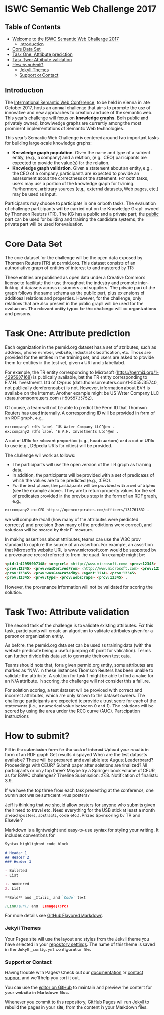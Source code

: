 # ISWC Semantic Web Challenge 2017

## Table of Contents
- [Welcome to the ISWC Semantic Web Challenge 2017](#welcome-to-the-iswc-semantic-web-challenge-2017)
  * [Introduction](#introduction)
- [Core Data Set](#core-data-set)
- [Task One: Attribute prediction](#task-one--attribute-prediction)
- [Task Two: Attribute validation](#task-two--attribute-validation)
- [How to submit?](#how-to-submit-)
    + [Jekyll Themes](#jekyll-themes)
    + [Support or Contact](#support-or-contact)
    
## Introduction
The [International Semantic Web Conference](https://iswc2017.semanticweb.org), to be held in Vienna in late October 2017, hosts an annual challenge that aims to promote the use of innovative and new approaches to creation and use of the semantic web. This year's challenge will focus on **knowledge graphs**. Both public and privately owned, knowlwedge graphs are currently among the most prominent implementations of Semantic Web technologies. 

This year’s Semantic Web Challenge is centered around two important tasks for building large-scale knowledge graphs:
- **Knowledge graph population**. Given the name and type of a subject entity, (e.g., a company) and a relation, (e.g., CEO) participants are expected to provide the value(s) for the relation.
- **Knowledge graph validation**. Given a statement about an entity, e.g., the CEO of a company, participants are expected to provide an assessment about the correctness of the statement.
For both tasks, users may use a portion of the knowledge graph for training. Furthermore, arbitrary sources (e.g., external datasets, Web pages, etc.) may be used as input.
 
Participants may choose to participate in one or both tasks. The evaluation of challenge participants will be carried out on the Knowledge Graph owned by Thomson Reuters (TR). The KG has a public and a private part; the [public part](https://permid.org/) can be used for building and training the candidate systems, the private part will be used for evaluation.

# Core Data Set
The core dataset for the challenge will be the open data exposed by Thomson Reuters (TR) at permid.org. This dataset consists of an authoritative graph of entities of interest to and mastered by TR:


These entities are published as open data under a Creative Commons license to facilitate their use throughout the industry and promote inter-linking of datasets across customers and suppliers. The private part of the graph follows the same schema as the public part, plus extensions of additional relations and properties. However, for the challenge, only relations that are also present in the public graph will be used for the evaluation. The relevant entity types for the challenge will be organizations and persons.

# Task One: Attribute prediction
Each organization in the permid.org dataset has a set of attributes, such as address, phone number, website, industrial classification, etc. Those are provided for the entities in the training set, and users are asked to provide them for entities in the test set, given a URI and a labellabel.
 
For example, the TR entity corresponding to Microsoft (https://permid.org/1-4295907168) is publically available, but the TR entity corresponding to E.V.H. Investments Ltd of Cyprus (data.thomsonreuters.com/1-5055735740, not publically dereferencable) is not. However, information about EVH is available on the Internet. Another example might be US Water Company LLC (data.thomsonreuters.com /1-5055735752).
 
Of course, a team will not be able to predict the Perm ID that Thomson Reuters has used internally. A corresponding ID will be provided in form of an RDF graph, e.g., 
```markdown
ex:company1 rdfs:label “US Water Company LLC”@en .
ex:company2 rdfs:label "E.V.H. Investments Ltd"@en .
```
A set of URIs for relevant properties (e.g., headquarters) and a set of URIs to use (e.g., DBpedia URIs for cities) will be provided. 
 
The challenge will work as follows:
- The participants will use the open version of the TR graph as training data.
- In addition, the participants will be provided with a set of predicates of which the values are to be predicted (e.g., :CEO).
- For the test phase, the participants will be provided with a set of triples (see the example above). They are to return property values for the set of predicates provided in the previous step in the form of an RDF graph, e.g., 
```markdown
ex:company2 ex:CEO https://opencorporates.com/officers/131761332 .
```
we will compute recall (how many of the attributes were predicted correctly) and precision (how many of the predictions were correct), and solutions will be scored by their F-measure.
 
In making assertions about attributes, teams can use the W3C prov standard to capture the source of an assertion. For example, an assertion that Microsoft’s website URL is www.microsoft.com would be supported by a provenance record referred to from the quad. An example might be:
```markdown 
<pid:1-42959007168> <org:url> <http://www.microsoft.com> <prov:12345> .
<prov:12345> <prov:wasDerivedFrom> <http://www.microsoft.com> <prov:12345> .
<prov:12345> <prov:wasGeneratedBy> <agent:1234> <prov:12345> .
<prov:12345> <prov:type> <prov:webscrape> <prov:12345> .
``` 
However, the provenance information will not be validated for scoring the solution.
# Task Two: Attribute validation
The second task of the challenge is to validate existing attributes. For this task, participants will create an algorithm to validate attributes given for a person or organization entity.
 
As before, the permid.org data set can be used as training data (with the website predicate being a useful jumping off point for validation). Teams can further divide this data set to generate their own test data.
 
Teams should note that, for a given permid.org entity, some attributes are marked as “N/A”. In these instances Thomson Reuters has been unable to validate the attribute. A solution for task 1 might be able to find a value for an N/A attribute. In scoring, the challenge will not consider this a failure.
 
For solution scoring, a test dataset will be provided with correct and incorrect attributes, which are only known to the dataset owners. The challenge participants are expected to provide a trust score for each of the statements (i.e., a numerical value between 0 and 1). The solutions will be scored by using the area under the ROC curve (AUC).
Participation Instructions
# How to submit?
Fill in the submission form for the task of interest
Upload your results in form of an RDF graph
Get results displayed
When are the test datasets available?
	These will be prepared and available late August
 Leaderboard?
Proceedings with CEUR?
Submit paper after solutions are finalized? All participants or only top three? Maybe try a Springer book volume of CEUR, as for ESWC challenges? 
Timeline
Submission: 27.8.
Notification of finalists: 3.9.
 
If we have the top three from each task presenting at the conference, one 90min slot will be sufficient. Plus posters?
 
Jeff is thinking that we should allow posters for anyone who submits given their need to travel etc. Need everything for the USB stick at least a month ahead (posters, abstracts, code etc.).
Prizes
Sponsoring by TR and Elsevier?

Markdown is a lightweight and easy-to-use syntax for styling your writing. It includes conventions for

```markdown
Syntax highlighted code block

# Header 1
## Header 2
### Header 3

- Bulleted
- List

1. Numbered
2. List

**Bold** and _Italic_ and `Code` text

[Link](url) and ![Image](src)
```

For more details see [GitHub Flavored Markdown](https://guides.github.com/features/mastering-markdown/).

### Jekyll Themes

Your Pages site will use the layout and styles from the Jekyll theme you have selected in your [repository settings](https://github.com/ngonga/SemWebChallenge2017/settings). The name of this theme is saved in the Jekyll `_config.yml` configuration file.

### Support or Contact

Having trouble with Pages? Check out our [documentation](https://help.github.com/categories/github-pages-basics/) or [contact support](https://github.com/contact) and we’ll help you sort it out.

You can use the [editor on GitHub](https://github.com/ngonga/SemWebChallenge2017/edit/master/index.md) to maintain and preview the content for your website in Markdown files.

Whenever you commit to this repository, GitHub Pages will run [Jekyll](https://jekyllrb.com/) to rebuild the pages in your site, from the content in your Markdown files.

